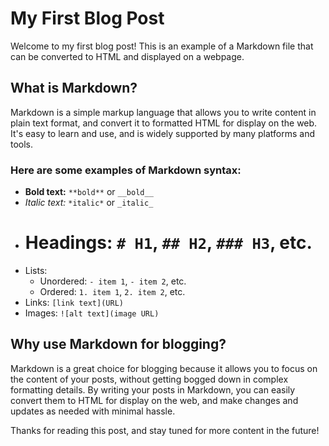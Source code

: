 # My First Blog Post

Welcome to my first blog post! This is an example of a Markdown file that can be converted to HTML and displayed on a webpage.

## What is Markdown?

Markdown is a simple markup language that allows you to write content in plain text format, and convert it to formatted HTML for display on the web. It's easy to learn and use, and is widely supported by many platforms and tools.

### Here are some examples of Markdown syntax:

- **Bold text:** `**bold**` or `__bold__`
- *Italic text:* `*italic*` or `_italic_`
- # Headings: `# H1`, `## H2`, `### H3`, etc.
- Lists:
  - Unordered: `- item 1`, `- item 2`, etc.
  - Ordered: `1. item 1`, `2. item 2`, etc.
- Links: `[link text](URL)`
- Images: `![alt text](image URL)`

## Why use Markdown for blogging?

Markdown is a great choice for blogging because it allows you to focus on the content of your posts, without getting bogged down in complex formatting details. By writing your posts in Markdown, you can easily convert them to HTML for display on the web, and make changes and updates as needed with minimal hassle.

Thanks for reading this post, and stay tuned for more content in the future!
